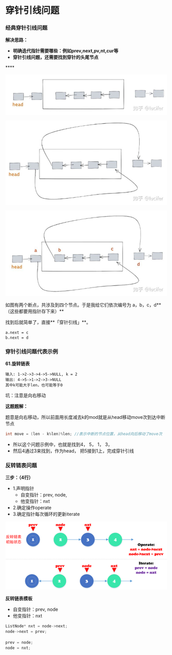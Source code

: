 # 穿针引线问题

### **经典穿针引线问题**

**解决思路：**

* **明确迭代指针需要哪些：例如prev,next,pv,nt,cur等**
* **穿针引线问题，还需要找到穿针的头尾节点**

\*\*\*\*

![](../../../.gitbook/assets/1%20%281%29.jpg)

![](../../../.gitbook/assets/2%20%281%29.jpg)

![](../../../.gitbook/assets/3%20%281%29.jpg)

如图有两个断点，共涉及到四个节点。于是我给它们依次编号为 a，b，c，d**（这些都要用指针存下来）**

找到后就简单了，直接**「穿针引线」**。

```text
a.next = c
b.next = d
```

### **穿针引线问题代表示例**

**61.旋转链表**

```text
输入: 1->2->3->4->5->NULL, k = 2
输出: 4->5->1->2->3->NULL
其中k可能大于len，也可能等于0
```

坑：注意是向右移动

**这题题解：**

题意是向右移动，所以前面用长度减去k的mod就是从head移动move次到达中断节点

```cpp
int move = (len - k%len)%len; //表示中断的节点位置，从head向后移动了move次
```

* 所以这个问题示例中，也就是找到4， 5， 1， 3，
* 然后4通过3来找到，作为head， 把5接到1上，完成穿针引线

### **反转链表问题**

**三步：（4行）**

* 1.声明指针
  * 自变指针：prev, node,
  * 他变指针：nxt
* 2.确定操作operate
* 3.确定指针每次循环的更新iterate

![](../../../.gitbook/assets/wu-biao-ti-%20%284%29.png)

**反转链表模板**

* 自变指针：prev, node
* 他变指针：nxt

```cpp
ListNode* nxt = node->next; 
node->next = prev;

prev = node;
node = nxt;
```

